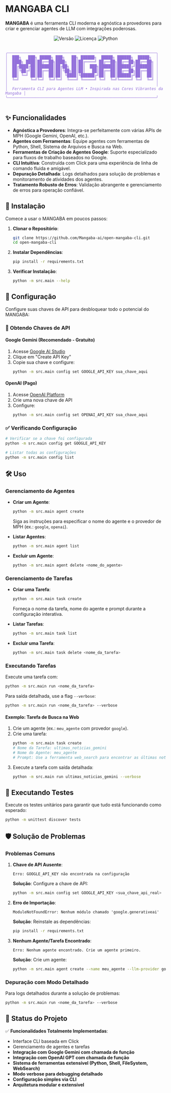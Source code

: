 # MANGABA CLI

**MANGABA** é uma ferramenta CLI moderna e agnóstica a provedores para criar e gerenciar agentes de LLM com integrações poderosas.

<p align="center">
  <img src="https://img.shields.io/badge/version-1.0.0-blue.svg" alt="Versão" />
  <img src="https://img.shields.io/badge/licença-MIT-green.svg" alt="Licença" />
  <img src="https://img.shields.io/badge/python-3.8+-yellow.svg" alt="Python" />
</p>

<p align="center">
  <pre>
    <code style="color: #9370DB;">
╭─────────────────────────────────────────────────────────────────╮
│  ███╗   ███╗ █████╗ ███╗   ██╗ ██████╗  █████╗ ██████╗  █████╗  │
│  ████╗ ████║██╔══██╗████╗  ██║██╔════╝ ██╔══██╗██╔══██╗██╔══██╗ │
│  ██╔████╔██║███████║██╔██╗ ██║██║  ███╗███████║██████╔╝███████║ │
│  ██║╚██╔╝██║██╔══██║██║╚██╗██║██║   ██║██╔══██║██╔══██╗██╔══██║ │
│  ██║ ╚═╝ ██║██║  ██║██║ ╚████║╚██████╔╝██║  ██║██████╔╝██║  ██║ │
│  ╚═╝     ╚═╝╚═╝  ╚═╝╚═╝  ╚═══╝ ╚═════╝ ╚═╝  ╚═╝╚═════╝ ╚═╝  ╚═╝ │
│                                                                 │
│  <i>Ferramenta CLI para Agentes LLM • Inspirada nas Cores Vibrantes da Mangaba</i> │
╰─────────────────────────────────────────────────────────────────╯
    </code>
</pre>
</p>

## ✨ Funcionalidades

- **Agnóstica a Provedores**: Integra-se perfeitamente com várias APIs de MPH (Google Gemini, OpenAI, etc.).
- **Agentes com Ferramentas**: Equipe agentes com ferramentas de Python, Shell, Sistema de Arquivos e Busca na Web.
- **Ferramentas de Criação de Agentes Google**: Suporte especializado para fluxos de trabalho baseados no Google.
- **CLI Intuitiva**: Construída com Click para uma experiência de linha de comando fluida e amigável.
- **Depuração Detalhada**: Logs detalhados para solução de problemas e monitoramento de atividades dos agentes.
- **Tratamento Robusto de Erros**: Validação abrangente e gerenciamento de erros para operação confiável.

## 🚀 Instalação

Comece a usar o MANGABA em poucos passos:

1. **Clonar o Repositório**:
   ```bash
   git clone https://github.com/Mangaba-ai/open-mangaba-cli.git
   cd open-mangaba-cli
   ```

2. **Instalar Dependências**:
   ```bash
   pip install -r requirements.txt
   ```

3. **Verificar Instalação**:
   ```bash
   python -m src.main --help
   ```

## 🔧 Configuração

Configure suas chaves de API para desbloquear todo o potencial do MANGABA:

### 🔑 Obtendo Chaves de API

#### Google Gemini (Recomendado - Gratuito)
1. Acesse [Google AI Studio](https://makersuite.google.com/app/apikey)
2. Clique em "Create API Key"
3. Copie sua chave e configure:
   ```bash
   python -m src.main config set GOOGLE_API_KEY sua_chave_aqui
   ```

#### OpenAI (Pago)
1. Acesse [OpenAI Platform](https://platform.openai.com/api-keys)
2. Crie uma nova chave de API
3. Configure:
   ```bash
   python -m src.main config set OPENAI_API_KEY sua_chave_aqui
   ```

### ✅ Verificando Configuração
```bash
# Verificar se a chave foi configurada
python -m src.main config get GOOGLE_API_KEY

# Listar todas as configurações
python -m src.main config list
```

## 🛠️ Uso

### Gerenciamento de Agentes

- **Criar um Agente**:
  ```bash
  python -m src.main agent create
  ```
  Siga as instruções para especificar o nome do agente e o provedor de MPH (ex.: `google`, `openai`).

- **Listar Agentes**:
  ```bash
  python -m src.main agent list
  ```

- **Excluir um Agente**:
  ```bash
  python -m src.main agent delete <nome_do_agente>
  ```

### Gerenciamento de Tarefas

- **Criar uma Tarefa**:
  ```bash
  python -m src.main task create
  ```
  Forneça o nome da tarefa, nome do agente e prompt durante a configuração interativa.

- **Listar Tarefas**:
  ```bash
  python -m src.main task list
  ```

- **Excluir uma Tarefa**:
  ```bash
  python -m src.main task delete <nome_da_tarefa>
  ```

### Executando Tarefas

Execute uma tarefa com:
```bash
python -m src.main run <nome_da_tarefa>
```

Para saída detalhada, use a flag `--verbose`:
```bash
python -m src.main run <nome_da_tarefa> --verbose
```

#### Exemplo: Tarefa de Busca na Web
1. Crie um agente (ex.: `meu_agente` com provedor `google`).
2. Crie uma tarefa:
   ```bash
   python -m src.main task create
   # Nome da Tarefa: ultimas_noticias_gemini
   # Nome do Agente: meu_agente
   # Prompt: Use a ferramenta web_search para encontrar as últimas notícias sobre Gemini AI e resumi-las.
   ```
3. Execute a tarefa com saída detalhada:
   ```bash
   python -m src.main run ultimas_noticias_gemini --verbose
   ```

## 🧪 Executando Testes

Execute os testes unitários para garantir que tudo está funcionando como esperado:
```bash
python -m unittest discover tests
```

## 🛡️ Solução de Problemas

### Problemas Comuns

1. **Chave de API Ausente**:
   ```
   Erro: GOOGLE_API_KEY não encontrada na configuração
   ```
   **Solução**: Configure a chave de API:
   ```bash
   python -m src.main config set GOOGLE_API_KEY <sua_chave_api_real>
   ```

2. **Erro de Importação**:
   ```
   ModuleNotFoundError: Nenhum módulo chamado 'google.generativeai'
   ```
   **Solução**: Reinstale as dependências:
   ```bash
   pip install -r requirements.txt
   ```

3. **Nenhum Agente/Tarefa Encontrado**:
   ```
   Erro: Nenhum agente encontrado. Crie um agente primeiro.
   ```
   **Solução**: Crie um agente:
   ```bash
   python -m src.main agent create --name meu_agente --llm-provider google
   ```

### Depuração com Modo Detalhado
Para logs detalhados durante a solução de problemas:
```bash
python -m src.main run <nome_da_tarefa> --verbose
```

## 🌟 Status do Projeto

✅ **Funcionalidades Totalmente Implementadas**:
- Interface CLI baseada em Click
- Gerenciamento de agentes e tarefas
- **Integração com Google Gemini com chamada de função**
- **Integração com OpenAI GPT com chamada de função**
- **Sistema de ferramentas extensível (Python, Shell, FileSystem, WebSearch)**
- **Modo verbose para debugging detalhado**
- **Configuração simples via CLI**
- **Arquitetura modular e extensível**